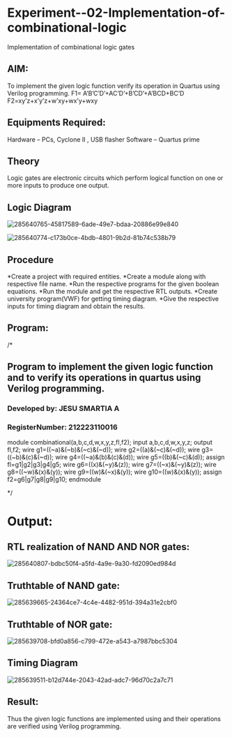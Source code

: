 # Experiment--02-Implementation-of-combinational-logic
Implementation of combinational logic gates
 
## AIM:
To implement the given logic function verify its operation in Quartus using Verilog programming.
 F1= A’B’C’D’+AC’D’+B’CD’+A’BCD+BC’D
F2=xy’z+x’y’z+w’xy+wx’y+wxy
 
## Equipments Required:

Hardware – PCs, Cyclone II , USB flasher
Software – Quartus prime

## Theory

 Logic gates are electronic circuits which perform logical function on one or more inputs to produce one output.

## Logic Diagram

![285640765-45817589-6ade-49e7-bdaa-20886e99e840](https://github.com/jesu-smartia05/Experiment--02-Implementation-of-combinational-logic-/assets/148514819/0863971e-5a6f-4299-b263-07a9df05eaed)


![285640774-c173b0ce-4bdb-4801-9b2d-81b74c538b79](https://github.com/jesu-smartia05/Experiment--02-Implementation-of-combinational-logic-/assets/148514819/c377c9ab-c98f-4f4a-85ad-3fdb2e900ac4)


## Procedure
*Create a project with required entities. *Create a module along with respective file name. 
*Run the respective programs for the given boolean equations. 
*Run the module and get the respective RTL outputs. 
*Create university program(VWF) for getting timing diagram. 
*Give the respective inputs for timing diagram and obtain the results.

## Program:
/*
## Program to implement the given logic function and to verify its operations in quartus using Verilog programming.
### Developed by: JESU SMARTIA A
### RegisterNumber:  212223110016

module combinational(a,b,c,d,w,x,y,z,fl,f2);
input a,b,c,d,w,x,y,z;
output fl,f2;
wire g1=((~a)&(~b)&(~c)&(~d)); 
wire g2=((a)&(~c)&(~d));
wire g3=((~b)&(c)&(~d));
wire g4=((~a)&(b)&(c)&(d)); 
wire g5=((b)&(~c)&(d));
assign fl=g1|g2|g3|g4|g5; 
wire g6=((x)&(~y)&(z));
wire g7=((~x)&(~y)&(z));
wire g8=((~w)&(x)&(y)); 
wire g9=((w)&(~x)&(y));
wire g10=((w)&(x)&(y)); 
assign f2=g6|g7|g8|g9|g10;
endmodule

*/
# Output:

## RTL realization of NAND AND NOR gates:

![285640807-bdbc50f4-a5fd-4a9e-9a30-fd2090ed984d](https://github.com/jesu-smartia05/Experiment--02-Implementation-of-combinational-logic-/assets/148514819/04330c0e-55fa-419a-879f-63d09404c598)


## Truthtable of NAND gate:

![285639665-24364ce7-4c4e-4482-951d-394a31e2cbf0](https://github.com/jesu-smartia05/Experiment--02-Implementation-of-combinational-logic-/assets/148514819/024eb439-9ab5-4776-9956-e69e0a4227bf)

## Truthtable of NOR gate:

![285639708-bfd0a856-c799-472e-a543-a7987bbc5304](https://github.com/jesu-smartia05/Experiment--02-Implementation-of-combinational-logic-/assets/148514819/182038ef-8791-44f3-8901-20f5564294f6)


## Timing Diagram

![285639511-b12d744e-2043-42ad-adc7-96d70c2a7c71](https://github.com/jesu-smartia05/Experiment--02-Implementation-of-combinational-logic-/assets/148514819/d686cee2-c4cd-4bce-91a3-2ecfddf0c6af)

## Result:
Thus the given logic functions are implemented using  and their operations are verified using Verilog programming.
